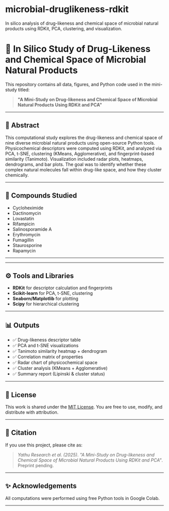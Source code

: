 # microbial-druglikeness-rdkit
In silico analysis of drug-likeness and chemical space of microbial natural products using RDKit, PCA, clustering, and visualization.
# 🧪 In Silico Study of Drug-Likeness and Chemical Space of Microbial Natural Products

This repository contains all data, figures, and Python code used in the mini-study titled:

> **"A Mini-Study on Drug-likeness and Chemical Space of Microbial Natural Products Using RDKit and PCA"**

---

## 📄 Abstract

This computational study explores the drug-likeness and chemical space of nine diverse microbial natural products using open-source Python tools. Physicochemical descriptors were computed using RDKit, and analyzed via PCA, t-SNE, clustering (KMeans, Agglomerative), and fingerprint-based similarity (Tanimoto). Visualization included radar plots, heatmaps, dendrograms, and bar plots. The goal was to identify whether these complex natural molecules fall within drug-like space, and how they cluster chemically.

---

## 🧬 Compounds Studied

- Cycloheximide  
- Dactinomycin  
- Lovastatin  
- Rifampicin  
- Salinosporamide A  
- Erythromycin  
- Fumagillin  
- Staurosporine  
- Rapamycin

---


---

## ⚙️ Tools and Libraries

- **RDKit** for descriptor calculation and fingerprints  
- **Scikit-learn** for PCA, t-SNE, clustering  
- **Seaborn/Matplotlib** for plotting  
- **Scipy** for hierarchical clustering  

---

## 📊 Outputs

- ✅ Drug-likeness descriptor table
- ✅ PCA and t-SNE visualizations
- ✅ Tanimoto similarity heatmap + dendrogram
- ✅ Correlation matrix of properties
- ✅ Radar chart of physicochemical space
- ✅ Cluster analysis (KMeans + Agglomerative)
- ✅ Summary report (Lipinski & cluster status)

---

## 📜 License

This work is shared under the [MIT License](LICENSE). You are free to use, modify, and distribute with attribution.

---

## 💬 Citation

If you use this project, please cite as:

> *Yathu Research et al. (2025)*. *"A Mini-Study on Drug-likeness and Chemical Space of Microbial Natural Products Using RDKit and PCA"*. Preprint pending.

---

## ✨ Acknowledgements

All computations were performed using free Python tools in Google Colab.

---



